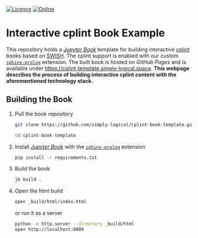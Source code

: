 [![Licence][licence-badge]][licence-link]
[![Online][online-badge]][online-link]

[licence-badge]: https://img.shields.io/github/license/simply-logical/cplint-book-template.svg
[licence-link]: https://github.com/simply-logical/cplint-book-template/blob/master/LICENCE
[online-badge]: https://img.shields.io/badge/read-online-green.svg
[online-link]: https://cplint-template.simply-logical.space/

# Interactive cplint Book Example #

This repository holds a [*Jupyter Book*] template for building interactive
[cplint] books based on [SWISH].
The cplint support is enabled with our custom [`sphinx-prolog`] extension.
The built book is hosted on *GitHub Pages* and is available under
<https://cplint-template.simply-logical.space>.
**This webpage describes the process of building interactive cplint content
with the aforementioned technology stack.**

## Building the Book ##

1. Pull the book repository
   ```bash
   git clone https://github.com/simply-logical/cplint-book-template.git

   cd cplint-book-template
   ```
2. Install [*Jupyter Book*](https://pypi.org/project/jupyter-book/) with the
   [`sphinx-prolog`](https://pypi.org/project/sphinx-prolog/) extension
   ```bash
   pip install -r requirements.txt
   ```
3. Build the book
   ```bash
   jb build .
   ```
4. Open the html build
   ```bash
   open _build/html/index.html
   ```
   or run it as a server
   ```bash
   python -m http.server --directory _build/html
   open http://localhost:8000
   ```

[*Jupyter Book*]: https://jupyterbook.org/
[cplint]: https://friguzzi.github.io/cplint/_build/html/
[SWISH]: https://cplint.ml.unife.it/
[`sphinx-prolog`]: https://github.com/simply-logical/sphinx-prolog
